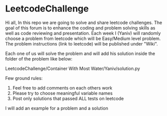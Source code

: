 # LeetcodeChallenge
Hi all,
In this repo we are going to solve and share leetcode challenges.
The goal of this forum is to enhance the coding and problem solving skills as well as code reviewing and presentation.
Each week I (Yaniv) will randomly choose  a problem from leetcode which will be Easy/Medium level problem.
The problem instructions (link to leetcode)  will be published under "Wiki".

Each one of us will solve the problem and will add his solution inside the folder of the problem like below:

LeetcodeChallenge/Container With Most Water/Yaniv/solution.py

Few ground rules:
1. Feel free to add comments on each others work
2. Please try to choose meaningful variable names
3. Post only solutions that passed ALL tests on leetcode

I will add an example for a problem and a solution
